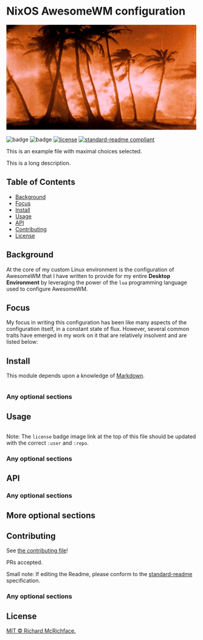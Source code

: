 # NixOS AwesomeWM configuration

![Dreams - a gif showing the aftermath of nuclear testing on B:qikini Atoll that is emblematic of the process of configuring AwesomeWM](./assets/dreams.gif)

![badge]()
![badge]()
[![license](https://img.shields.io/github/license/:user/:repo.svg)](LICENSE)
[![standard-readme compliant](https://img.shields.io/badge/readme%20style-standard-brightgreen.svg?style=flat-square)](https://github.com/RichardLitt/standard-readme)

This is an example file with maximal choices selected.

This is a long description.

## Table of Contents

- [Background](#background)
- [Focus](#focus)
- [Install](#install)
- [Usage](#usage)
- [API](#api)
- [Contributing](#contributing)
- [License](#license)

## Background

At the core of my custom Linux environment is the configuration of AwesomeWM that I have written to provide for my entire **Desktop Environment** by leveraging the power of the `lua` programming language used to configure AwesomeWM. 

## Focus 
My focus in writing this configuration has been like many aspects of the configuration itself, in a constant state of flux. However, several common traits have emerged in my work on it that are relatively insolvent and are listed below:


## Install

This module depends upon a knowledge of [Markdown]().

```
```

### Any optional sections

## Usage

```
```

Note: The `license` badge image link at the top of this file should be updated with the correct `:user` and `:repo`.

### Any optional sections

## API

### Any optional sections

## More optional sections

## Contributing

See [the contributing file](CONTRIBUTING.md)!

PRs accepted.

Small note: If editing the Readme, please conform to the [standard-readme](https://github.com/RichardLitt/standard-readme) specification.

### Any optional sections

## License

[MIT © Richard McRichface.](../LICENSE)

